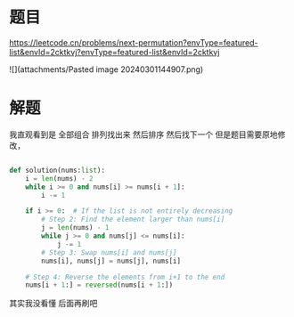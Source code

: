 
# 题目

https://leetcode.cn/problems/next-permutation?envType=featured-list&envId=2cktkvj?envType=featured-list&envId=2cktkvj

![](attachments/Pasted image 20240301144907.png)

# 解题

我直观看到是 全部组合 排列找出来 然后排序 然后找下一个
但是题目需要原地修改， 

```python

def solution(nums:list):
    i = len(nums) - 2
    while i >= 0 and nums[i] >= nums[i + 1]:
        i -= 1

    if i >= 0:  # If the list is not entirely decreasing
        # Step 2: Find the element larger than nums[i]
        j = len(nums) - 1
        while j >= 0 and nums[j] <= nums[i]:
            j -= 1
        # Step 3: Swap nums[i] and nums[j]
        nums[i], nums[j] = nums[j], nums[i]

    # Step 4: Reverse the elements from i+1 to the end
    nums[i + 1:] = reversed(nums[i + 1:])
```

其实我没看懂
后面再刷吧
